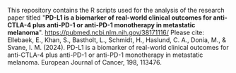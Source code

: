 This repository contains the R scripts used for the analysis of the research paper titled "**PD-L1 is a biomarker of real-world clinical outcomes for anti-CTLA-4 plus anti-PD-1 or anti-PD-1 monotherapy in metastatic melanoma**".
https://pubmed.ncbi.nlm.nih.gov/38171116/
Please cite: Ellebaek, E., Khan, S., Bastholt, L., Schmidt, H., Haslund, C. A., Donia, M., & Svane, I. M. (2024). PD-L1 is a biomarker of real-world clinical outcomes for anti-CTLA-4 plus anti-PD-1 or anti-PD-1 monotherapy in metastatic melanoma. European Journal of Cancer, 198, 113476.
